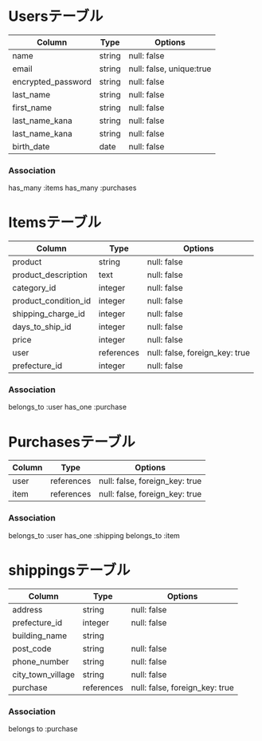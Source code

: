 # Usersテーブル

|Column|Type|Options|
| ---- | -- | ----- |
|name|string|null: false|
|email|string|null: false, unique:true|
|encrypted_password|string|null: false|
|last_name|string|null: false|
|first_name|string|null: false|
|last_name_kana|string|null: false|
|last_name_kana|string|null: false|
|birth_date|date|null: false|

### Association
  has_many :items
  has_many :purchases

# Itemsテーブル

|Column|Type|Options|
| ---- | -- | ----- |
|product|string|null: false|
|product_description|text|null: false|
|category_id|integer|null: false|
|product_condition_id|integer|null: false|
|shipping_charge_id|integer|null: false|
|days_to_ship_id|integer|null: false|
|price|integer|null: false|
|user|references|null: false, foreign_key: true|
|prefecture_id|integer|null: false|

### Association
belongs_to :user
has_one :purchase

# Purchasesテーブル

|Column|Type|Options|
| ---- | -- | ----- |
|user|references|null: false, foreign_key: true|
|item|references|null: false, foreign_key: true|

### Association
belongs_to :user
has_one :shipping
belongs_to :item

# shippingsテーブル

|Column|Type|Options|
| ---- | -- | ----- |
|address|string|null: false|
|prefecture_id|integer|null: false|
|building_name|string| |
|post_code|string|null: false|
|phone_number|string|null: false|
|city_town_village|string|null: false|
|purchase|references|null: false, foreign_key: true|

### Association
belongs to :purchase